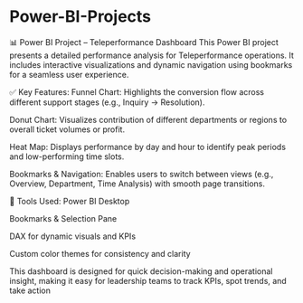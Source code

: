 # Power-BI-Projects
📊 Power BI Project – Teleperformance Dashboard
This Power BI project presents a detailed performance analysis for Teleperformance operations. It includes interactive visualizations and dynamic navigation using bookmarks for a seamless user experience.

✅ Key Features:
Funnel Chart: Highlights the conversion flow across different support stages (e.g., Inquiry → Resolution).

Donut Chart: Visualizes contribution of different departments or regions to overall ticket volumes or profit.

Heat Map: Displays performance by day and hour to identify peak periods and low-performing time slots.

Bookmarks & Navigation: Enables users to switch between views (e.g., Overview, Department, Time Analysis) with smooth page transitions.

🧩 Tools Used:
Power BI Desktop

Bookmarks & Selection Pane

DAX for dynamic visuals and KPIs

Custom color themes for consistency and clarity

This dashboard is designed for quick decision-making and operational insight, making it easy for leadership teams to track KPIs, spot trends, and take action
